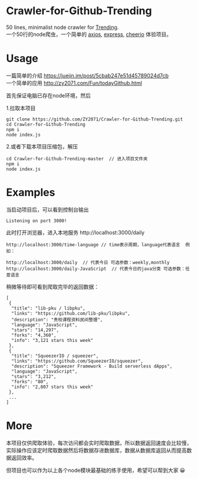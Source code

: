 # Crawler-for-Github-Trending  
50 lines, minimalist node crawler for [Trending](https://github.com/trending?since=daily).  
一个50行的node爬虫，一个简单的 [axios](https://github.com/axios/axios), [express](https://github.com/expressjs/express), [cheerio](https://github.com/cheeriojs/cheerio) 体验项目。  

# Usage  
一篇简单的介绍 https://juejin.im/post/5cbab247e51d45789024d7cb   
一个简单的应用 http://zy2071.com/Fun/todayGithub.html  

首先保证电脑已存在node环境，然后  

1.拉取本项目  
```
git clone https://github.com/ZY2071/Crawler-for-Github-Trending.git
cd Crawler-for-Github-Trending
npm i
node index.js
```
2.或者下载本项目压缩包，解压
```
cd Crawler-for-Github-Trending-master  // 进入项目文件夹
npm i
node index.js
```

# Examples  
当启动项目后，可以看到控制台输出
```
Listening on port 3000!
```
此时打开浏览器，进入本地服务 http://localhost:3000/daily 
```
http://localhost:3000/time-language // time表示周期，language代表语言  例如：

http://localhost:3000/daily  // 代表今日 可选参数：weekly,monthly
http://localhost:3000/daily-JavaScript  // 代表今日的java分类 可选参数：任意语言
```

稍微等待即可看到爬取完毕的返回数据：
```
[
 {
  "title": "lib-pku / libpku",
  "links": "https://github.com/lib-pku/libpku",
  "description": "贵校课程资料民间整理",
  "language": "JavaScript",
  "stars": "14,297",
  "forks": "4,360",
  "info": "3,121 stars this week"
 },
 {
  "title": "SqueezerIO / squeezer",
  "links": "https://github.com/SqueezerIO/squeezer",
  "description": "Squeezer Framework - Build serverless dApps",
  "language": "JavaScript",
  "stars": "3,212",
  "forks": "80",
  "info": "2,807 stars this week"
 },
 ...
]
```

# More
本项目仅供爬取体验，每次访问都会实时爬取数据，所以数据返回速度会比较慢，实际操作应该定时爬取数据然后将数据存进数据库，数据从数据库返回从而提高数据返回效率。

但项目也可以作为以上各个node模块最基础的练手使用，希望可以帮到大家 😀

